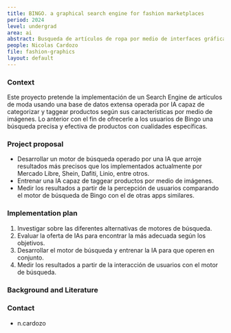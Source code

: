 ```yaml
---
title: BINGO. a graphical search engine for fashion marketplaces
period: 2024
level: undergrad
area: ai
abstract: Busqueda de artículos de ropa por medio de interfaces gráficas, como fotos, dibujos o avatars.
people: Nicolas Cardozo
file: fashion-graphics
layout: default
---
```


### Context

Este proyecto pretende la implementación de un Search Engine de artículos de moda usando una base de datos extensa operada por IA capaz de categorizar y taggear productos según sus características por medio de imágenes. Lo anterior con el fin de ofrecerle a los usuarios de Bingo una búsqueda precisa y efectiva de productos con cualidades específicas.

### Project proposal

- Desarrollar un motor de búsqueda operado por una IA que arroje resultados más precisos que los implementados actualmente por Mercado Libre, Shein, Dafiti, Linio, entre otros.
- Entrenar una IA capaz de taggear productos por medio de imágenes.
- Medir los resultados a partir de la percepción de usuarios comparando el motor de búsqueda de Bingo con el de otras apps similares.

### Implementation plan

1. Investigar sobre las diferentes alternativas de motores de búsqueda.
2. Evaluar la oferta de IAs para encontrar la más adecuada según los objetivos.
3. Desarrollar el motor de búsqueda y entrenar la IA para que operen en conjunto.
4. Medir los resultados a partir de la interacción de usuarios con el motor de búsqueda.

### Background and Literature

### Contact

- n.cardozo
